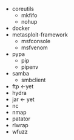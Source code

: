 - coreutils
  - mkfifo
  - nohup
- docker
- metasploit-framework
  - msfconsole
  - msfvenom
- pypa
    - pip
    - pipenv
- samba
  - smbclient
- ftp <-yet
- hydra
- jar <- yet
- nc
- nmap
- patator
- rlwrap
- wfuzz
